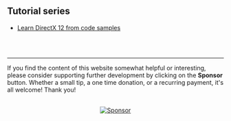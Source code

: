 ## Tutorial series

- [Learn DirectX 12 from code samples](/docs/LearnDirectX/LearnDirectX)

<br>

<br>

***
If you find the content of this website somewhat helpful or interesting, please consider supporting further development by clicking on the **Sponsor** button.  Whether a small tip, a one time donation, or a recurring payment, it's all welcome! Thank you!<br><br>
<p align="center">
 <a href="https://github.com/sponsors/PAMinerva">
         <img alt="Sponsor" src="https://paminerva.github.io/docs/LearnDirectX/images/sponsor.PNG">
      </a>
</p><br>
